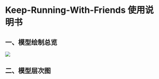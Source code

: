 # Keep-Running-With-Friends 使用说明书

## 一、模型绘制总览

![](https://www.png8.com/imgs/2021/02/5dbadc0a0e83a6de.jpg)

## 二、模型层次图

